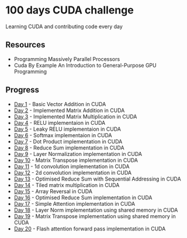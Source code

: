 # 100 days CUDA challenge
Learning CUDA and contributing code every day

## Resources
- Programming Massively Parallel Processors
- Cuda By Example An Introduction to General-Purpose GPU Programming

## Progress
- [Day 1](./day_01/) - Basic Vector Addition in CUDA
- [Day 2](./day_02/) - Implemented Matrix Addition in CUDA
- [Day 3](./day_03/) - Implemented Matrix Multiplication in CUDA
- [Day 4](./day_04/) - RELU implementaion in CUDA
- [Day 5](./day_05/) - Leaky RELU implementaion in CUDA
- [Day 6](./day_06/) - Softmax implementaion in CUDA
- [Day 7](./day_07/) - Dot Product implementation in CUDA
- [Day 8](./day_08/) - Reduce Sum implementation in CUDA
- [Day 9](./day_09/) - Layer Normalization implementation in CUDA
- [Day 10](./day_10/) - Matrix Transpose implementation in CUDA
- [Day 11](./day_11/) - 1d convolution implementation in CUDA
- [Day 12](./day_12/) - 2d convolution implementation in CUDA
- [Day 13](./day_13/) - Optimised Reduce Sum with Sequential Addressing in CUDA
- [Day 14](./day_14/) - Tiled matrix multiplication in CUDA
- [Day 15](./day_15/) - Array Reversal in CUDA
- [Day 16](./day_16/) - Optimised Reduce Sum implementation in CUDA
- [Day 17](./day_17/) - Simple Attention implementation in CUDA
- [Day 18](./day_18/) - Layer Norm implementation using shared memory in CUDA
- [Day 19](./day_19/) - Matrix Transpose implementation using shared memory in CUDA
- [Day 20](./day_20/) - Flash attention forward pass implementation in CUDA